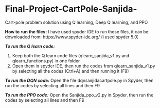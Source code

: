 # Final-Project-CartPole-Sanjida-
Cart-pole problem solution using Q learning, Deep Q learning, and PPO

**How to run the files:**
I have used spyder IDE to run these files, it can be downloaded from: https://www.spyder-ide.org/ (i used spyder 5.0)

**_To run the Q learn code:_**
1. Keep both the Q learn code files (qlearn_sanjida_v1.py and qlearn_functions.py) in one folder
2. Open them in spyder IDE, then run the codes from qlearn_sanjida_v1.py by selecting all the codes (Ctrl+A) and then running it (F9)

_**To run the DQN code:**_
Open the file dqnsanjidacartpole.py in Spyder, then run the codes by selecting all lines and then F9

_**To run the PPO code:**_
Open the Sanjida_ppo_v2.py in Spyder, then run the codes by selecting all lines and then F9

